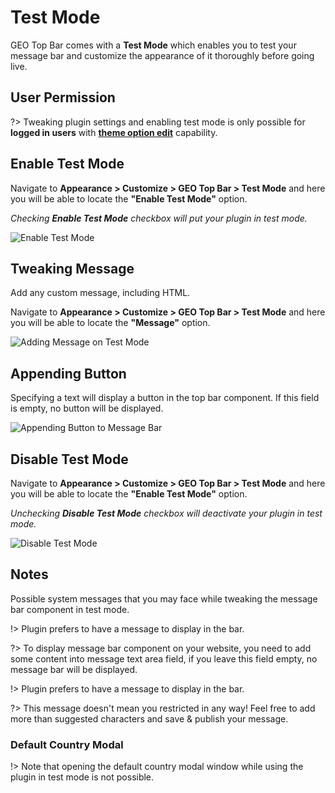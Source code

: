 # Test Mode

GEO Top Bar comes with a **Test Mode** which enables you to test your message bar and customize the appearance of it thoroughly before going live.

## User Permission

?> Tweaking plugin settings and enabling test mode is only possible for **logged in users** with **[theme option edit](https://codex.wordpress.org/Roles_and_Capabilities#edit_theme_options)** capability.

## Enable Test Mode

Navigate to **Appearance > Customize > GEO Top Bar > Test Mode** and here you will be able to locate the **"Enable Test Mode"** option.

*Checking **Enable Test Mode** checkbox will put your plugin in test mode.*

![Enable Test Mode](http://res.cloudinary.com/mypreview/image/upload/v1492286605/enable-test-mode_zkpqi4.gif)

## Tweaking Message

Add any custom message, including HTML.

Navigate to **Appearance > Customize > GEO Top Bar > Test Mode** and here you will be able to locate the **"Message"** option.

![Adding Message on Test Mode](http://res.cloudinary.com/mypreview/image/upload/v1492287493/adding-message-on-test-mode_m6ktre.gif)

## Appending Button

Specifying a text will display a button in the top bar component. If this field is empty, no button will be displayed.

![Appending Button to Message Bar](http://res.cloudinary.com/mypreview/image/upload/v1492288085/appending-button-to-message-bar_ofswkx.gif)

## Disable Test Mode

Navigate to **Appearance > Customize > GEO Top Bar > Test Mode** and here you will be able to locate the **"Enable Test Mode"** option.

*Unchecking **Disable Test Mode** checkbox will deactivate your plugin in test mode.*

![Disable Test Mode](http://res.cloudinary.com/mypreview/image/upload/v1492289067/disable-test-mode_tehpsc.gif)

## Notes

Possible system messages that you may face while tweaking the message bar component in test mode.

!> Plugin prefers to have a message to display in the bar.

?> To display message bar component on your website, you need to add some content into message text area field, if you leave this field empty, no message bar will be displayed.

!> Plugin prefers to have a message to display in the bar.

?> This message doesn't mean you restricted in any way! Feel free to add more than suggested characters and save & publish your message.

### Default Country Modal

!> Note that opening the default country modal window while using the plugin in test mode is not possible.
